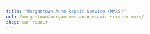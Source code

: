 ```yaml
---
title: "Morgantown Auto Repair Service (MARS)"
url: /morgantown/morgantown-auto-repair-service-mars/
shop: car repair
---
```

